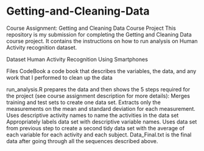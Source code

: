 # Getting-and-Cleaning-Data

Course Assignment: Getting and Cleaning Data Course Project
This repository is my submission for completing the Getting and Cleaning Data course project. It contains the instructions on how to run analysis on Human Activity recognition dataset.

Dataset
Human Activity Recognition Using Smartphones

Files
CodeBook a code book that describes the variables, the data, and any work that I performed to clean up the data

run_analysis.R prepares the data and then shows the 5 steps required for the project (see course assignment description for more details):
Merges  training and  test sets to create one data set.
Extracts only the measurements on the mean and standard deviation for each measurement.
Uses descriptive activity names to name the activities in the data set
Appropriately labels  data set with descriptive variable names.
Uses data set from previous step to create a second tidy data set with the average of each variable for each activity and each subject.
Data_Final.txt is the  final data after going through all the sequences described above.
